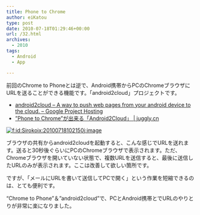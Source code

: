 ```yaml
---
title: Phone to Chrome
author: eiKatou
type: post
date: 2010-07-18T01:29:46+00:00
url: /32.html
archives:
  - 2010
tags:
  - Android
  - App

---
```

<div class="section">
  <p>
    前回のChrome to Phoneとは逆で、Android携帯からPCのChromeブラウザにURLを送ることができる機能です。「android2cloud」プロジェクトです。
  </p>
  
  <ul>
    <li>
      <a href="http://code.google.com/p/android2cloud/" target="_blank"> android2cloud &#8211; A way to push web pages from your android device to the cloud. &#8211; Google Project Hosting </a>
    </li>
    <li>
      <a href="http://juggly.cn/archives/5858.html" target="_blank">”Phone to Chrome”が出来る「Android2Cloud」 | juggly.cn</a>
    </li>
  </ul>
  
  <p>
    <a href="http://f.hatena.ne.jp/Sirokoix/20100718102150" class="hatena-fotolife" target="_blank"><img src="http://cdn-ak.f.st-hatena.com/images/fotolife/S/Sirokoix/20100718/20100718102150.jpg" alt="f:id:Sirokoix:20100718102150j:image" title="f:id:Sirokoix:20100718102150j:image" class="hatena-fotolife" /></a>
  </p>
  
  <p>
    ブラウザの共有からandroid2cloudを起動すると、こんな感じでURLを送れます。送ると30秒後ぐらいにPCのChromeブラウザで表示されます。ただ、Chromeブラウザを開いていない状態で、複数URLを送信すると、最後に送信したURLのみが表示されます。ここは改善して欲しい箇所です。
  </p>
  
  <p>
    ですが、「メールにURLを書いて送信してPCで開く」という作業を短縮できるのは、とても便利です。
  </p>
  
  <p>
    &#8220;Chrome to Phone&#8221;＆&#8221;android2cloud&#8221;で、PCとAndroid携帯とでURLのやりとりが非常に楽になりました。
  </p>
</div>
